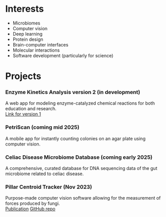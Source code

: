 # Interests
- Microbiomes
- Computer vision
- Deep learning
- Protein design
- Brain-computer interfaces
- Molecular interactions
- Software development (particularly for science)

# Projects

### Enzyme Kinetics Analysis version 2 (in development)
A web app for modeling enzyme-catalyzed chemical reactions for both education and research.  
[Link for version 1](https://enzyme-kinetics.shinyapps.io/enzkinet_webpage/)

### PetriScan (coming mid 2025)
A mobile app for instantly counting colonies on an agar plate using computer vision.

### Celiac Disease Microbiome Database (coming early 2025)
A comprehensive, curated database for DNA sequencing data of the gut microbiome related to celiac disease.

### Pillar Centroid Tracker (Nov 2023)
Purpose-made computer vision software allowing for the measurement of forces produced by fungi.  
[Publication](https://ieeexplore.ieee.org/document/10344304)
[GitHub repo](https://github.com/HaigBishop/pillar-centroid-tracker)
